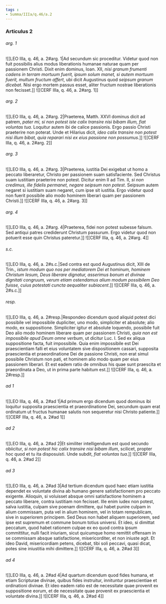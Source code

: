 ```yaml
---
tags : 
- Summa/IIIa/q.46/a.2
---
```


### Articulus 2

###### arg. 1
![[LEO IIIa, q. 46, a. 2#arg. 1|Ad secundum sic proceditur. Videtur quod non fuit possibilis alius modus liberationis humanae naturae quam per passionem Christi. Dixit enim dominus, Ioan. XII, *nisi granum frumenti cadens in terram mortuum fuerit, ipsum solum manet, si autem mortuum fuerit, multum fructum affert*, ubi dicit Augustinus quod *seipsum granum dicebat*. Nisi ergo mortem passus esset, aliter fructum nostrae liberationis non fecisset.]]
![[CERF IIIa, q. 46, a. 2#arg. 1]]

###### arg. 2
![[LEO IIIa, q. 46, a. 2#arg. 2|Praeterea, Matth. XXVI dominus dicit ad patrem, *pater mi, si non potest iste calix transire nisi bibam illum, fiat voluntas tua*. Loquitur autem ibi de calice passionis. Ergo passio Christi praeterire non poterat. Unde et Hilarius dicit, *ideo calix transire non potest nisi illum bibat, quia reparari nisi ex eius passione non possumus*.]]
![[CERF IIIa, q. 46, a. 2#arg. 2]]

###### arg. 3
![[LEO IIIa, q. 46, a. 2#arg. 3|Praeterea, iustitia Dei exigebat ut homo a peccato liberaretur, Christo per passionem suam satisfaciente. Sed Christus suam iustitiam praeterire non potest. Dicitur enim II ad Tim. II, *si non credimus, ille fidelis permanet, negare seipsum non potest*. Seipsum autem negaret si iustitiam suam negaret, cum ipse sit iustitia. Ergo videtur quod non fuerit possibile alio modo hominem liberari quam per passionem Christi.]]
![[CERF IIIa, q. 46, a. 2#arg. 3]]

###### arg. 4
![[LEO IIIa, q. 46, a. 2#arg. 4|Praeterea, fidei non potest subesse falsum. Sed antiqui patres crediderunt Christum passurum. Ergo videtur quod non potuerit esse quin Christus pateretur.]]
![[CERF IIIa, q. 46, a. 2#arg. 4]]

###### s.c.
![[LEO IIIa, q. 46, a. 2#s.c.|Sed contra est quod Augustinus dicit, XIII de Trin., *istum modum quo nos per mediatorem Dei et hominum, hominem Christum Iesum, Deus liberare dignatur, asserimus bonum et divinae dignitati congruum, verum etiam ostendamus alium modum possibilem Deo fuisse, cuius potestati cuncta aequaliter subiacent*.]]
![[CERF IIIa, q. 46, a. 2#s.c.]]

###### resp.
![[LEO IIIa, q. 46, a. 2#resp.|Respondeo dicendum quod aliquid potest dici possibile vel impossibile dupliciter, uno modo, simpliciter et absolute; alio modo, ex suppositione. Simpliciter igitur et absolute loquendo, possibile fuit Deo alio modo hominem liberare quam per passionem Christi, *quia non est impossibile apud Deum omne verbum*, ut dicitur Luc. I. Sed ex aliqua suppositione facta, fuit impossibile. Quia enim impossibile est Dei praescientiam falli et eius voluntatem sive dispositionem cassari, supposita praescientia et praeordinatione Dei de passione Christi, non erat simul possibile Christum non pati, et hominem alio modo quam per eius passionem liberari. Et est eadem ratio de omnibus his quae sunt praescita et praeordinata a Deo, ut in prima parte habitum est.]]
![[CERF IIIa, q. 46, a. 2#resp.]]

###### ad 1
![[LEO IIIa, q. 46, a. 2#ad 1|Ad primum ergo dicendum quod dominus ibi loquitur supposita praescientia et praeordinatione Dei, secundum quam erat ordinatum ut fructus humanae salutis non sequeretur nisi Christo patiente.]]
![[CERF IIIa, q. 46, a. 2#ad 1]]

###### ad 2
![[LEO IIIa, q. 46, a. 2#ad 2|Et similiter intelligendum est quod secundo obiicitur, *si non potest hic calix transire nisi bibam illum*, scilicet, propter hoc quod et tu ita disposuisti. Unde subdit, *fiat voluntas tua*.]]
![[CERF IIIa, q. 46, a. 2#ad 2]]

###### ad 3
![[LEO IIIa, q. 46, a. 2#ad 3|Ad tertium dicendum quod haec etiam iustitia dependet ex voluntate divina ab humano genere satisfactionem pro peccato exigente. Alioquin, si voluisset absque omni satisfactione hominem a peccato liberare, contra iustitiam non fecisset. Ille enim iudex non potest, salva iustitia, culpam sive poenam dimittere, qui habet punire culpam in alium commissam, puta vel in alium hominem, vel in totam rempublicam, sive in superiorem principem. Sed Deus non habet aliquem superiorem, sed ipse est supremum et commune bonum totius universi. Et ideo, si dimittat peccatum, quod habet rationem culpae ex eo quod contra ipsum committitur, nulli facit iniuriam, sicut quicumque homo remittit offensam in se commissam absque satisfactione, misericorditer, et non iniuste agit. Et ideo David, misericordiam petens, dicebat, tibi soli peccavi, quasi dicat, potes sine iniustitia mihi dimittere.]]
![[CERF IIIa, q. 46, a. 2#ad 3]]

###### ad 4
![[LEO IIIa, q. 46, a. 2#ad 4|Ad quartum dicendum quod fides humana, et etiam Scripturae divinae, quibus fides instruitur, innituntur praescientiae et ordinationi divinae. Et ideo eadem ratio est de necessitate quae provenit ex suppositione eorum, et de necessitate quae provenit ex praescientia et voluntate divina.]]
![[CERF IIIa, q. 46, a. 2#ad 4]]

